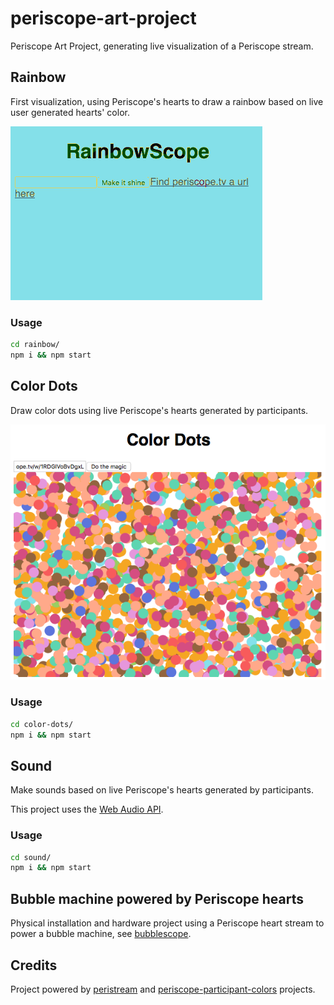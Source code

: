 # periscope-art-project

Periscope Art Project, generating live visualization of a Periscope stream.

## Rainbow

First visualization, using Periscope's hearts to draw a rainbow based on live user generated hearts' color.

![rainbow-screencapture](./rainbow/screencapture.gif)

### Usage

```bash
cd rainbow/
npm i && npm start
```

## Color Dots

Draw color dots using live Periscope's hearts generated by participants.

![color-dots-screenshot](./color-dots/screenshot.png)

### Usage

```bash
cd color-dots/
npm i && npm start
```

## Sound

Make sounds based on live Periscope's hearts generated by participants.

This project uses the [Web Audio API](https://developer.mozilla.org/en-US/docs/Web/API/Web_Audio_API).

### Usage

```bash
cd sound/
npm i && npm start
```

## Bubble machine powered by Periscope hearts

Physical installation and hardware project using a Periscope heart stream to power a bubble machine, see [bubblescope](https://github.com/vjo/bubblescope/).

## Credits

Project powered by [peristream](https://github.com/ArnaudRinquin/peristream) and [periscope-participant-colors](https://github.com/vjo/periscope-participant-colors) projects.
